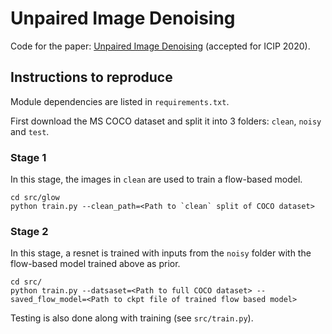 # Unpaired Image Denoising

Code for the paper: [Unpaired Image Denoising](https://priyathamkat.com/projects/unpaired-image-denoising/) (accepted for ICIP 2020).

## Instructions to reproduce
Module dependencies are listed in `requirements.txt`.

First download the MS COCO dataset and split it into 3 folders: `clean`, `noisy` and `test`.
### Stage 1
In this stage, the images in `clean` are used to train a flow-based model.

    cd src/glow
    python train.py --clean_path=<Path to `clean` split of COCO dataset>

### Stage 2
In this stage, a resnet is trained with inputs from the `noisy` folder with the flow-based model trained above as prior.

    cd src/
    python train.py --datsaset=<Path to full COCO dataset> --saved_flow_model=<Path to ckpt file of trained flow based model>

Testing is also done along with training (see `src/train.py`). 
